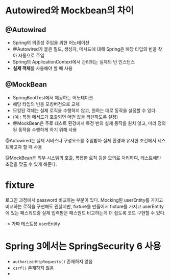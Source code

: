 # Autowired와 Mockbean의 차이

## @Autowired

- Spring의 의존성 주입을 위한 어노테이션
- @Autowired가 붙은 필드, 생성자, 메서드에 대해 Spring은 해당 타입의 빈을 찾아 자동으로 주입
- Spring의 ApplicationContext에서 관리되는 실제의 빈 인스턴스
- **실제 객체**를 사용해야 할 때 사용

## @MockBean

- SpringBootTest에서 제공하는 어노테이션
- 해당 타입의 빈을 모킹버전으로 교체
- 모킹된 객체는 실제 로직을 수행하지 않고, 원하는 대로 동작을 설정할 수 있다.
- (예 : 특정 메서드가 호출되면 어떤 값을 리턴하도록 설정)
- @MockBean은 주로 테스트 환경에서 특정 빈의 실제 동작을 원치 않고, 미리 정의된 동작을 수행하게 하기 위해 사용

@Autowired는 실제 서비스나 구성요소를 주입받아 실제 환경과 유사한 조건에서 테스트하고자 할 때 사용

@MockBean은 외부 시스템의 호출, 복잡한 로직 등을 모의로 처리하여, 테스트에만 초점을 맞출 수 있게 해준다.



# fixture

로그인 과정에서 password 비교하는 부분이 있다.
Mocking된 userEntity를 가지고 비교하는 로직을 구현해도 괜찮지만, fixture를 만들어서 fixture를 가지고
userEntity에 있는 패스워드랑 실제 입력받은 패스원드 비교하는게 더 쉽도록 코드 구현할 수 있다.

-> 가짜 테스트용 userEntity

# Spring 3에서는 SpringSecurity 6 사용

- `authorizeHttpRequests()` 존재하지 않음
- `csrf()` 존재하지 않음
- 